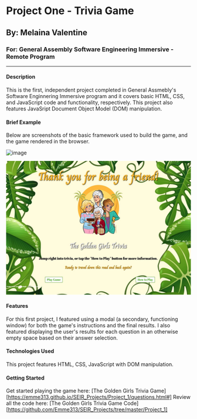 # Project One - Trivia Game
## By: Melaina Valentine
### For: General Assembly Software Engineering Immersive - Remote Program
---
#### Description
This is the first, independent project completed in General Assmebly's Software Enginnering Immersive program and it covers basic HTML, CSS, and JavaScript code and functionality, respectively. This project also features JavaSript Document Object Model (DOM) manipulation.

#### Brief Example
Below are screenshots of the basic framework used to build the game, and the game rendered in the browser.

![image]('trivia_wireframe.jpg')

![image](GG_Game_Screenshot.jpg)

#### Features 
For this first project, I featured using a modal (a secondary, functioning window) for both the game's instructions and the final results. I also featured displaying the user's results for each question in an otherwise empty space based on their answer selection.

#### Technologies Used
This project features HTML, CSS, JavaScript with DOM manipulation.

#### Getting Started
Get started playing the game here: [The Golden Girls Trivia Game][https://emme313.github.io/SEIR_Projects/Project_1/questions.html#]
Review all the code here: [The Golden Girls Trivia Game Code][https://github.com/Emme313/SEIR_Projects/tree/master/Project_1]